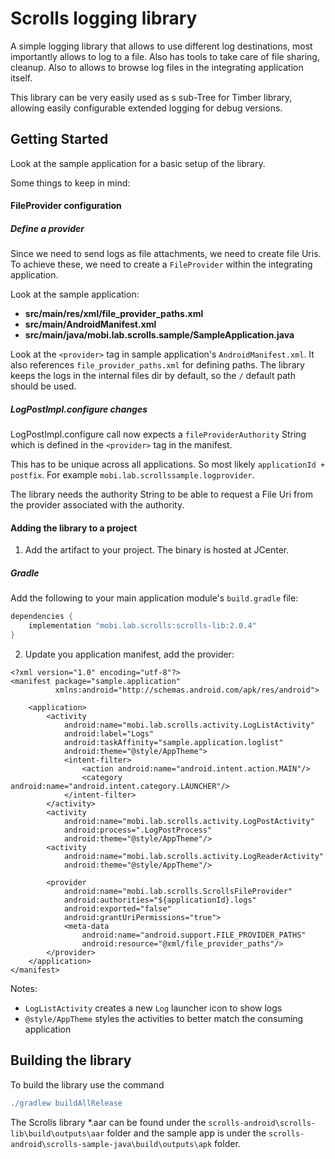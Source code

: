 # Scrolls logging library

A simple logging library that allows to use different log destinations, most importantly allows to log to a file. Also has tools to take care of file sharing, cleanup. Also to allows to browse log files in the integrating application itself. 

This library can be very easily used as s sub-Tree for Timber library, allowing easily configurable extended logging for debug versions.

## Getting Started

Look at the sample application for a basic setup of the library. 

Some things to keep in mind:

#### FileProvider configuration 

##### Define a provider

Since we need to send logs as file attachments, we need to create file Uris. To achieve these, we need to create a `FileProvider` within the integrating application.

Look at the sample application:
* **src/main/res/xml/file_provider_paths.xml**
* **src/main/AndroidManifest.xml**
* **src/main/java/mobi.lab.scrolls.sample/SampleApplication.java**

Look at the `<provider>` tag in sample application's `AndroidManifest.xml`. It also references `file_provider_paths.xml` for defining paths.
The library keeps the logs in the internal files dir by default, so the `/` default path should be used. 

##### LogPostImpl.configure changes

LogPostImpl.configure call now expects a `fileProviderAuthority` String which is defined in the `<provider>` tag in the manifest.

This has to be unique across all applications. So most likely `applicationId + postfix`. For example `mobi.lab.scrollssample.logprovider`.

The library needs the authority String to be able to request a File Uri from the provider associated with the authority.

#### Adding the library to a project

1) Add the artifact to your project. The binary is hosted at JCenter.

##### Gradle

Add the following to your main application module's `build.gradle` file:

```groovy
dependencies {
    implementation "mobi.lab.scrolls:scrolls-lib:2.0.4"
}
```

2) Update you application manifest, add the provider:

```
<?xml version="1.0" encoding="utf-8"?>
<manifest package="sample.application"
          xmlns:android="http://schemas.android.com/apk/res/android">

    <application>
        <activity
            android:name="mobi.lab.scrolls.activity.LogListActivity"
            android:label="Logs"
            android:taskAffinity="sample.application.loglist"
            android:theme="@style/AppTheme">
            <intent-filter>
                <action android:name="android.intent.action.MAIN"/>
                <category android:name="android.intent.category.LAUNCHER"/>
            </intent-filter>
        </activity>
        <activity
            android:name="mobi.lab.scrolls.activity.LogPostActivity"
            android:process=".LogPostProcess"
            android:theme="@style/AppTheme"/>
        <activity
            android:name="mobi.lab.scrolls.activity.LogReaderActivity"
            android:theme="@style/AppTheme"/>

        <provider
            android:name="mobi.lab.scrolls.ScrollsFileProvider"
            android:authorities="${applicationId}.logs"
            android:exported="false"
            android:grantUriPermissions="true">
            <meta-data
                android:name="android.support.FILE_PROVIDER_PATHS"
                android:resource="@xml/file_provider_paths"/>
        </provider>
    </application>
</manifest>
```

Notes:
* `LogListActivity` creates a new `Log` launcher icon to show logs
* `@style/AppTheme` styles the activities to better match the consuming application

## Building the library

To build the library use the command

```groovy
./gradlew buildAllRelease
```

The Scrolls library *.aar can be found under the `scrolls-android\scrolls-lib\build\outputs\aar` folder and the sample app is under the `scrolls-android\scrolls-sample-java\build\outputs\apk` folder.

